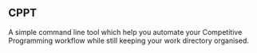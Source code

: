 ## CPPT

A simple command line tool which help you automate your Competitive Programming workflow while still keeping your work directory organised.